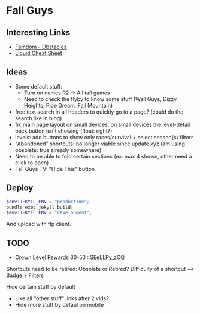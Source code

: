 Fall Guys
=========

## Interesting Links

- [Famdom - Obstacles](https://fallguysultimateknockout.fandom.com/wiki/Obstacles)
- [Liquid Cheat Sheet](https://cloudcannon.com/community/jekyll-cheat-sheet/)

## Ideas

- Some default stuff:
    - Turn on names R2 -> All tail games
    - Need to check the flyby to know some stuff (Wall Guys, Dizzy Heights, Pipe Dream, Fall Mountain)
- free text search in all headers to quickly go to a page? (could do the search like in blog)
- fix main page layout on small devices. on small devices the level-detail back button isn't showing (float: right?).
- levels: add buttons to show only races/survival + select season(s) filters
- "Abandoned" shortcuts: no longer viable since update xyz (am using obsolete: true already somewhere)
- Need to be able to fold certain sections (ex: max 4 shown, other need a click to open)
- Fall Guys TV: "Hide This" button


## Deploy

```ps1
$env:JEKYLL_ENV = "production";
bundle exec jekyll build;
$env:JEKYLL_ENV = "development";
```

And upload with ftp client.


## TODO

- Crown Level Rewards 30-50 : SEeLLPy_zCQ

Shortcuts need to be retired: Obsolete or Retired?
Difficulty of a shortcut --> Badge + Filters

Hide certain stuff by default
- Like all "other stuff" links after 2 vids?
- Hide more stuff by defaul on mobile
